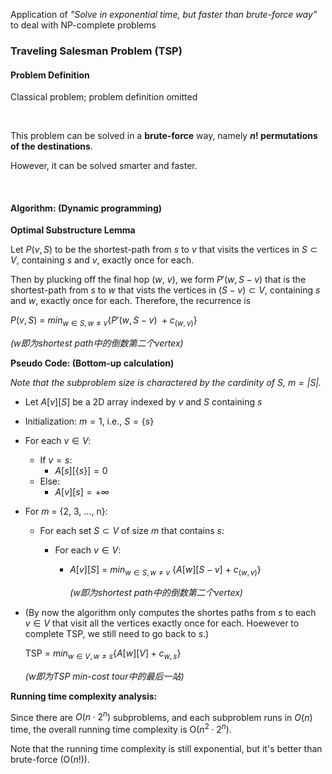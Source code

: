 Application of *"Solve in exponential time, but faster than brute-force way"* to deal with NP-complete problems

### Traveling Salesman Problem (TSP)

#### Problem Definition

Classical problem; problem definition omitted

<br>

This problem can be solved in a **brute-force** way, namely **$n!$ permutations of the destinations**.

However, it can be solved smarter and faster.

<br>

#### Algorithm: (Dynamic programming)

**Optimal Substructure Lemma**

Let $P(v, S)$ to be the shortest-path from $s$ to $v$ that visits the vertices in $S \subset V$, containing $s$ and $v$, exactly once for each.

Then by plucking off the final hop ($w$, $v$), we form $P'(w, S - v)$ that is the shortest-path from $s$ to $w$ that vists the vertices in $(S - v) \subset V$, containing $s$ and $w$, exactly once for each. Therefore, the recurrence is

$P(v, S) \ = \ min_{w \in S, w \ne v} \{P'(w, S - v) \ + c_{(w, v)}\}$

*(w即为shortest path中的倒数第二个vertex)*

**Pseudo Code: (Bottom-up calculation)**

*Note that the subproblem size is charactered by the cardinity of $S$, $m = |S|$.*

* Let $A[v][S]$ be a 2D array indexed by $v$ and $S$ containing $s$

* Initialization: $m = 1$, i.e., $S = \{s\}$

* For each $v \in V$:

  * If $v = s$:
    * $A[s][\{s\}] = 0$
  * Else:
    * $A[v][{s}] = +\infty$

* For $m$ = {2, 3, …, n}:

  * For each set $S \subset V$ of size $m$ that contains $s$:

    * For each $v \in V$:

      * $A[v][S] \ = \ min_{w \in S, w \ne v} \ \{A[w][S - v] \ + \ c_{(w, v)}\}$

        *($w$即为shortest path中的倒数第二个vertex)*

* (By now the algorithm only computes the shortes paths from $s$ to each $v \in V$ that visit all the vertices exactly once for each. Hoewever to complete TSP, we still need to go back to $s$.)

  TSP = $min_{w \in V, w \ne s} \{A[w][V] + c_{w, s}\}$

  *($w$即为TSP min-cost tour中的最后一站)*

**Running time complexity analysis:**

Since there are $O(n \cdot 2^n)$ subproblems, and each subproblem runs in $O(n)$ time, the overall running time complexity is O($n^2 \cdot 2^n$).

Note that the running time complexity is still exponential, but it's better than brute-force (O($n!$)).

